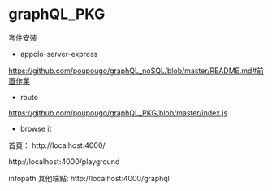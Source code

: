 # graphQL_PKG
套件安裝

* appolo-server-express

https://github.com/poupougo/graphQL_noSQL/blob/master/README.md#前置作業

* route

https://github.com/poupougo/graphQL_PKG/blob/master/index.js

* browse it

首頁：
http://localhost:4000/

http://localhost:4000/playground

infopath 其他端點:
http://localhost:4000/graphql





